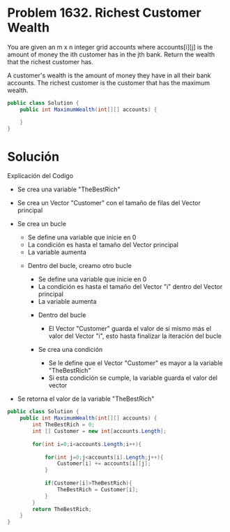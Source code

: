 # Problem 1632. Richest Customer Wealth
You are given an m x n integer grid accounts where accounts[i][j] is the amount of money the i​​​​​​​​​​​th​​​​ customer has in the j​​​​​​​​​​​th​​​​ bank. Return the wealth that the richest customer has.

A customer's wealth is the amount of money they have in all their bank accounts. The richest customer is the customer that has the maximum wealth.
````C#
public class Solution {
    public int MaximumWealth(int[][] accounts) {

    }
}
````

# Solución
Explicación del Codigo
- Se crea una variable "TheBestRich"
- Se crea un Vector "Customer" con el tamaño de filas del Vector principal
- Se crea un bucle 
    * Se define una variable que inicie en 0
    * La condición es hasta el tamaño del Vector principal
    * La variable aumenta
    
    - Dentro del bucle, creamo otro bucle
        * Se define una variable que inicie en 0
        * La condición es hasta el tamaño del Vector "i" dentro del Vector principal
        * La variable aumenta

        - Dentro del bucle
            - El Vector "Customer" guarda el valor de si mismo más el valor del Vector "i", esto hasta finalizar la iteración del bucle

        - Se crea una condición
            * Se le define que el Vector "Customer" es mayor a la variable "TheBestRich"
            
            - Si esta condición se cumple, la variable guarda el valor del vector
        

- Se retorna el valor de la variable "TheBestRich"


````C#
public class Solution {
    public int MaximumWealth(int[][] accounts) {
        int TheBestRich = 0; 
        int [] Customer = new int[accounts.Length]; 
        
        for(int i=0;i<accounts.Length;i++){
            
            for(int j=0;j<accounts[i].Length;j++){
                Customer[i] += accounts[i][j];
            }
            
            if(Customer[i]>TheBestRich){
                TheBestRich = Customer[i];
            }
        }
        return TheBestRich;
    }
}
````